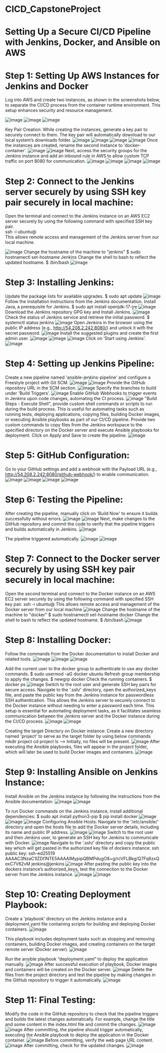 # CICD_CapstoneProject

# Setting Up a Secure CI/CD Pipeline with Jenkins, Docker, and Ansible on AWS

# Step 1: Setting Up AWS Instances for Jenkins and Docker
Log into AWS and create two instances, as shown in the screenshots below, to separate the CI/CD process from the container runtime environment. This setup enhances security and resource management. 

![image](https://github.com/user-attachments/assets/cf863782-e4cc-43ca-99c5-b6cef8c4af80)
![image](https://github.com/user-attachments/assets/8b0fc1d7-7e1b-422c-b6f6-5912ddcdef57)
![image](https://github.com/user-attachments/assets/faf652ef-ad8f-4ebe-b3f0-7a7094e42ec7)

Key Pair Creation: While creating the instances, generate a key pair to securely connect to them. The key pair will automatically download to our local system’s downloads folder.
![image](https://github.com/user-attachments/assets/73b7e7b2-0a3b-4ac6-8748-f9d08ba07ec7)
![image](https://github.com/user-attachments/assets/5060da8e-ff6a-4db4-8fa3-6c64fa5a24d8)
![image](https://github.com/user-attachments/assets/87dbf225-1135-4d36-96b7-d1fc703ce238)
![image](https://github.com/user-attachments/assets/be39ef05-63bc-431f-916e-1d6e743f76ff)
Once the instances are created, rename the second instance to 'docker-container'.
![image](https://github.com/user-attachments/assets/adbb489d-29e5-46f9-98ff-b9ad9f5928db)
![image](https://github.com/user-attachments/assets/511dcc11-d051-4958-8d85-1cf0d476ea29)
Next, access the security groups for the Jenkins instance and add an inbound rule in AWS to allow custom TCP traffic on port 8080 for communication.
![image](https://github.com/user-attachments/assets/8e95d8d4-9170-4d3a-9b4e-205110ed83c0)
![image](https://github.com/user-attachments/assets/c16ff460-7a26-4d76-85a4-7cf339df9992)
![image](https://github.com/user-attachments/assets/0d85c1d3-69e8-444a-be0a-205bccf85b7b)
![image](https://github.com/user-attachments/assets/eed947fc-ba6e-44d7-9731-db628ae54cee)

# Step 2: Connect to the Jenkins server securely by using SSH key pair securely in local machine:
Open the terminal and connect to the Jenkins instance on an AWS EC2 server securely by using the following command with specified SSH key pair.  
ssh -i <key-pair> ubuntu@<jenkins-instance-public-IP>   
This allows remote access and management of the Jenkins server from our local machine.    

![image](https://github.com/user-attachments/assets/8579affc-e75b-4012-b9ab-11fc2b56a02f)
Change the hostname of the machine to "jenkins" 
$ sudo hostnamectl set-hostname Jenkins 
Change the shell to bash to reflect the updated hostname. 
$ /bin/bash 
![image](https://github.com/user-attachments/assets/da5c2ca7-0559-4865-84e8-e754e1c338fa)

# Step 3: Installing Jenkins:
Update the package lists for available upgrades.
$ sudo apt update
![image](https://github.com/user-attachments/assets/ccbcc077-66a0-4f68-88ff-0c75cd4f8ed9)
Follow the installation instructions from the Jenkins documentation.
Install Java, a prerequisite for Jenkins.
$ sudo apt install openjdk-17-jre
![image](https://github.com/user-attachments/assets/91275107-1881-4210-a5c3-b010ab082f3f)
Download the Jenkins repository GPG key and Install Jenkins.
![image](https://github.com/user-attachments/assets/457c522e-c904-4937-b6d6-042ca8d050ad)
Check the status of Jenkins service and retrieve the initial password.
$ systemctl status jenkins
![image](https://github.com/user-attachments/assets/7cf30191-bc50-4169-876d-ecb61114f684)
Open Jenkins in the browser using the public IP address (e.g., http://54.208.2.242:8080/) and unlock it with the secret password.
![image](https://github.com/user-attachments/assets/a9939ec6-b736-4f7b-a142-1bbe44c6b8d9)
Install the suggested plugins and create the first admin user. 
![image](https://github.com/user-attachments/assets/cd3e7a51-7cea-4a0d-8cd0-d711d31787c3)
![image](https://github.com/user-attachments/assets/80e15a41-689b-4aab-9c0e-fcd49467047b)
![image](https://github.com/user-attachments/assets/3be71216-61db-4317-80a5-9af37925ff9d)
Click on ‘Start using Jenkins’.
![image](https://github.com/user-attachments/assets/279054d2-6c2f-4c51-af7b-e1f5817e408d)

# Step 4: Setting up Jenkins Pipeline:
Create a new pipeline named 'ansible-jenkins-pipeline' and configure a Freestyle project with Git SCM. 
![image](https://github.com/user-attachments/assets/89fa012d-f31d-4be7-b115-88bb5e6830d3)
![image](https://github.com/user-attachments/assets/c294e2ff-fc95-4469-a137-78e8c604697a)
Provide the GitHub repository URL in the SCM section. 
![image](https://github.com/user-attachments/assets/b6c9a9c3-e625-4d6b-9d31-d54b830af042)
Specify the branches to build under 'Build Triggers'.
![image](https://github.com/user-attachments/assets/ade2972e-b26a-46df-94ea-57aa69915b37)
Enable GitHub Webhooks to trigger events in Jenkins upon code changes, automating the CI process. 
![image](https://github.com/user-attachments/assets/290c324f-0d80-4cc0-852d-35b862b87871)
"Build Steps - Execute Shell", provide custom shell commands or scripts to run during the build process. This is useful for automating tasks such as running tests, deploying applications, copying files, building Docker images, or executing Ansible playbooks as part of our CI/CD pipeline.
Provide two custom commands to copy files from the Jenkins workspace to the specified directory on the Docker server and execute Ansible playbooks for deployment.
Click on Apply and Save to create the pipeline.
![image](https://github.com/user-attachments/assets/7e971711-cd80-49a5-823f-a1d05324d138)

# Step 5: GitHub Configuration:
Go to your GitHub settings and add a webhook with the Payload URL (e.g., http://54.208.2.242:8080/github-webhook/) to enable communication.
![image](https://github.com/user-attachments/assets/5af34964-63d4-4afe-bd56-2eddfa1b1e08)
![image](https://github.com/user-attachments/assets/efbb8f68-e89f-40ed-83b7-cdda29cfedf1)
![image](https://github.com/user-attachments/assets/5d309ecb-3494-4b62-9175-cad2330e1ca1)
![image](https://github.com/user-attachments/assets/49607ebb-30dd-428f-a67c-0902034a9e62)

# Step 6: Testing the Pipeline:
After creating the pipeline, manually click on 'Build Now' to ensure it builds successfully without errors. 
![image](https://github.com/user-attachments/assets/6d614fef-39b7-43a5-b82b-31de2fc5288e)
![image](https://github.com/user-attachments/assets/0a7ded2a-d2b2-4546-9d58-a4aad693735f)
Next, make changes to the GitHub repository and commit the code to verify that the pipeline triggers and builds automatically in Jenkins. 
![image](https://github.com/user-attachments/assets/6d923cd4-ab99-4040-9d57-13bca1423c28)

The pipeline triggered automatically.
![image](https://github.com/user-attachments/assets/fae84ebf-5e89-4540-a7bb-464430573abb)
![image](https://github.com/user-attachments/assets/175fb12e-9c41-47f0-81c6-176177f092cd)

# Step 7: Connect to the Docker server securely by using SSH key pair securely in local machine:
Open the second terminal and connect to the Docker instance on an AWS EC2 server securely by using the following command with specified SSH key pair. 
ssh -i <key-pair> ubuntu@<Docker-instance-public-IP>
This allows remote access and management of the Docker server from our local machine
![image](https://github.com/user-attachments/assets/21f33daf-4dbf-49f0-8020-d8672b210dbc)
Change the hostname of the machine to "docker"
$ sudo hostnamectl set-hostname docker
Change the shell to bash to reflect the updated hostname.
$ /bin/bash
![image](https://github.com/user-attachments/assets/a7262635-f96f-49e8-a299-0b7604170e4e)

# Step 8: Installing Docker:
Follow the commands from the Docker documentation to install Docker and related tools.
![image](https://github.com/user-attachments/assets/876cfc94-8d2c-4c72-8c50-c9dd876c56f1)
![image](https://github.com/user-attachments/assets/6190f30b-bcc2-41d0-bffe-a4a9c498d094)
![image](https://github.com/user-attachments/assets/76334b29-3c75-4676-9f5e-61c46d9c88e7)

Add the current user to the docker group to authenticate to use any docker commands.
$ sudo usermod -aG docker ubuntu
Refresh group membership to apply the changes.
$ newgrp docker
Check the running containers.
$ docker ps
![image](https://github.com/user-attachments/assets/fb741f5c-1066-4672-bc3e-98efd8bdacd9)
Switch to the root user and generate SSH key pairs for secure access.
Navigate to the '.ssh/' directory, open the authorized_keys file, and paste the public key from the Jenkins instance for passwordless SSH authentication. This allows the Jenkins server to securely connect to the Docker instance without needing to enter a password each time. This setup is essential for automating deployment tasks, as it facilitates seamless communication between the Jenkins server and the Docker instance during the CI/CD process.
![image](https://github.com/user-attachments/assets/c56ea02f-7f56-4add-a2cd-291c0aff0efb)
![image](https://github.com/user-attachments/assets/a8088e25-73b4-4640-bb59-8b3b3037538e)

Creating the target Directory on Docker instance:
Create a new directory named 'project' to serve as the target folder by using below commands
mkdir project
cd project
ls  --> Initially, no files will be present. 
![image](https://github.com/user-attachments/assets/79a7c4c1-0172-4225-9015-ca3da926864e)
After executing the Ansible playbooks, files will appear in the project folder, which will later be used to build Docker images and containers. 
![image](https://github.com/user-attachments/assets/f9c313ae-4b79-4b77-88ed-1ee71d42869a)

# Step 9: Installing Ansible on Jenkins Instance:
Install Ansible on the Jenkins instance by following the instructions from the Ansible documentation:
![image](https://github.com/user-attachments/assets/6248d0df-a709-4dae-a1cb-25e6af3410b9)
![image](https://github.com/user-attachments/assets/fac76007-67f9-4071-a4ce-660b0fbdc4fd)

To run Docker commands on the Jenkins instance, install additional dependencies:
$ sudo apt install python3-pip
$ pip install docker
![image](https://github.com/user-attachments/assets/c23a03fc-b257-47fa-a33a-de3137dcb771)
![image](https://github.com/user-attachments/assets/face1dbe-c051-43fb-8164-24eb86f5109a)
![image](https://github.com/user-attachments/assets/cf9bcf82-a678-4e57-8186-1c4bf116ea08)
Configuring Ansible Hosts:
Navigate to the '/etc/ansible/' directory and open the hosts file to add the Docker server details, including its name and public IP address. 
![image](https://github.com/user-attachments/assets/159102dd-2ef4-4db4-974e-fbeacd84c097)
![image](https://github.com/user-attachments/assets/cbea8da6-529a-4814-8e60-dddf72b0f704)
Switch to the root user and then Jenkins user, to generate an SSH key for Jenkins to communicate with Docker.
![image](https://github.com/user-attachments/assets/5694bc52-29ee-4e1b-989a-2e868557586c)
Navigate to the ‘.ssh/’ directory and copy the public key which will get pasted in the authorized key file of dockers instance:
ssh public key: ssh-ed25519 AAAAC3NzaC1lZDI1NTE5AAAAIMypipQBMPdugO8+g/rcVFLBkg/Q7Fq6zxQexC7V62vM jenkins@jenkins
![image](https://github.com/user-attachments/assets/1f7cddf7-2086-452b-816c-04aff52faee7)
After pasting the public key into the dockers instance’s authorized_keys, test the connection to the Docker server from the Jenkins instance. 
![image](https://github.com/user-attachments/assets/2025f0cf-e39d-4e14-bf9b-e743b3c6d344)
![image](https://github.com/user-attachments/assets/10b95d0d-09ba-4e00-ab0e-e762004835b0)

# Step 10: Creating Deployment Playbook:
Create a 'playbook' directory on the Jenkins instance and a deployment.yaml file containing scripts for building and deploying Docker containers. 
![image](https://github.com/user-attachments/assets/cc0f944a-705d-48b5-a9ee-f62b35cdbfe0)

This playbook includes deployment tasks such as stopping and removing containers, building Docker images, and creating containers on the target remote server (Docker server).
![image](https://github.com/user-attachments/assets/1d3d864a-ed8a-456c-a979-1cd9f69b9b1c)

Run the ansible playbook “deployment.yaml” to deploy the application manually.
![image](https://github.com/user-attachments/assets/61a1c7fb-00ea-4059-965a-22c5fdf830ad)
After successful execution of playbook, Docker images and containers will be created on the Docker server. 
![image](https://github.com/user-attachments/assets/c981ae2e-aec6-403a-86eb-b24c9d5003a6)
Delete the files from the project directory and test the pipeline by making changes in the GitHub repository to trigger it automatically.
![image](https://github.com/user-attachments/assets/a9d2e419-6f24-4cbe-9122-f2ab9e65db16)

# Step 11: Final Testing:
Modify the code in the GitHub repository to check that the pipeline triggers and builds the latest changes automatically. For example, change the title and some content in the index.html file and commit the changes.
![image](https://github.com/user-attachments/assets/6c6f6946-1a39-4c8c-bb8a-c71855d64e36)
![image](https://github.com/user-attachments/assets/293aeef9-741c-466d-85ee-ce42d24036c7)
After committing, the pipeline should trigger automatically, executing the Ansible playbook to deploy the application in the Docker container. 
![image](https://github.com/user-attachments/assets/8b49e54e-262b-489f-a4bf-ea44ec96590c)
Before committing, verify the web page URL content. 
![image](https://github.com/user-attachments/assets/1f473cf4-1cd5-4704-8ea1-3019128c73fc)
After committing, check for the updated changes.
![image](https://github.com/user-attachments/assets/44a623fb-1b7e-42d0-85d9-19f2a9e855f3)
